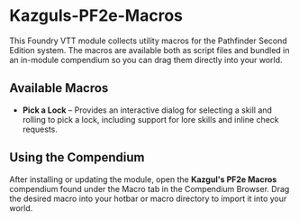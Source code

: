 # Kazguls-PF2e-Macros

This Foundry VTT module collects utility macros for the Pathfinder Second Edition system. The macros are available both as script files and bundled in an in-module compendium so you can drag them directly into your world.

## Available Macros

- **Pick a Lock** – Provides an interactive dialog for selecting a skill and rolling to pick a lock, including support for lore skills and inline check requests.

## Using the Compendium

After installing or updating the module, open the **Kazgul's PF2e Macros** compendium found under the Macro tab in the Compendium Browser. Drag the desired macro into your hotbar or macro directory to import it into your world.
